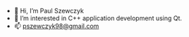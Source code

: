 - 👋 Hi, I’m Paul Szewczyk
- 👀 I’m interested in C++ application development using Qt.
- 📫 pszewczyk98@gmail.com


